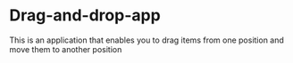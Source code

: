 # Drag-and-drop-app
This is an application that enables you to drag items from one position and move them to another position
